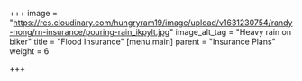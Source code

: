 +++
image = "https://res.cloudinary.com/hungryram19/image/upload/v1631230754/randy-nong/rn-insurance/pouring-rain_ikpylt.jpg"
image_alt_tag = "Heavy rain on biker"
title = "Flood Insurance"
[menu.main]
parent = "Insurance Plans"
weight = 6

+++
